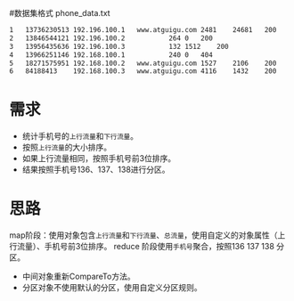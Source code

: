 #数据集格式
phone_data.txt
```txt
1	13736230513	192.196.100.1	www.atguigu.com	2481	24681	200
2	13846544121	192.196.100.2			264	0	200
3 	13956435636	192.196.100.3			132	1512	200
4 	13966251146	192.168.100.1			240	0	404
5 	18271575951	192.168.100.2	www.atguigu.com	1527	2106	200
6 	84188413	192.168.100.3	www.atguigu.com	4116	1432	200
```
# 需求
- 统计手机号的`上行流量`和`下行流量`。
- 按照`上行流量`的大小排序。
- 如果上行流量相同，按照手机号前3位排序。
- 结果按照手机号136、137、138进行分区。


# 思路
map阶段：使用对象包含`上行流量`和`下行流量`、`总流量`，使用自定义的对象属性（上行流量）、手机号前3位排序。
reduce 阶段使用`手机号`聚合，按照136 137 138 分区。

- 中间对象重新CompareTo方法。
- 分区对象不使用默认的分区，使用自定义分区规则。

